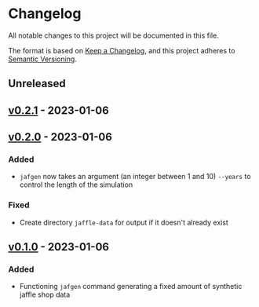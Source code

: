 # Changelog

All notable changes to this project will be documented in this file.

The format is based on [Keep a Changelog](https://keepachangelog.com/en/1.0.0/),
and this project adheres to [Semantic Versioning](https://semver.org/spec/v2.0.0.html).

## Unreleased

## [v0.2.1](https://github.com/dbt-labs/jaffle-shop-generator/releases/tag/v0.2.1) - 2023-01-06

## [v0.2.0](https://github.com/dbt-labs/jaffle-shop-generator/releases/tag/v0.2.0) - 2023-01-06

### Added

- `jafgen` now takes an argument (an integer between 1 and 10) `--years` to control the length of the simulation

### Fixed

- Create directory `jaffle-data` for output if it doesn't already exist

## [v0.1.0](https://github.com/dbt-labs/jaffle-shop-generator/releases/tag/v0.1.0) - 2023-01-06

### Added

- Functioning `jafgen` command generating a fixed amount of synthetic jaffle shop data
